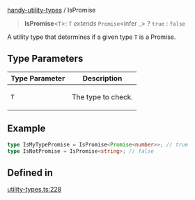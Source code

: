 [handy-utility-types](https://github.com/itsmeid/handy-utility-types/tree/main/docs/README.md) / IsPromise

> **IsPromise**\<`T`\>: `T` *extends* `Promise`\<infer \_\> ? `true` : `false`

A utility type that determines if a given type `T` is a Promise.

## Type Parameters

<table>
<thead>
<tr>
<th>Type Parameter</th>
<th>Description</th>
</tr>
</thead>
<tbody>
<tr>
<td>

`T`

</td>
<td>

The type to check.

</td>
</tr>
</tbody>
</table>

## Example

```ts
type IsMyTypePromise = IsPromise<Promise<number>>; // true
type IsNotPromise = IsPromise<string>; // false
```

## Defined in

[utility-types.ts:228](https://github.com/itsmeid/handy-utility-types/blob/361f33ed663ecb70e7a5632aeff8b3063307bcd0/lib/modular/utility-types.ts#L228)
